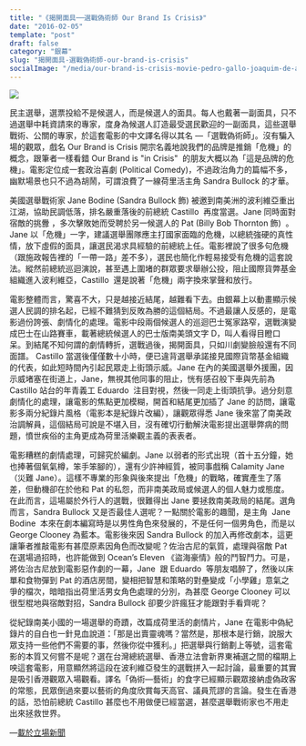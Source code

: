 ```yaml
---
title: "《揭開面具──選戰偽術師 Our Brand Is Crisis》"
date: "2016-02-05"
template: "post"
draft: false
category: "銀幕"
slug: "揭開面具-選戰偽術師-our-brand-is-crisis"
socialImage: "/media/our-brand-is-crisis-movie-pedro-gallo-joaquim-de-almeida_i6kid_ywmei_1200x0.png"
---
```


![](/media/our-brand-is-crisis-movie-pedro-gallo-joaquim-de-almeida_i6kid_ywmei_1200x0.png)

民主選舉，選票投給不是候選人，而是候選人的面具。每人也戴著一副面具，只不過選舉中耗資請來的專家，度身為候選人訂造最受選民歡迎的一副面具，這些選舉戰術、公關的專家，於這套電影的中文譯名得以其名 —「選戰偽術師」。沒有騙入場的觀眾，戲名 Our Brand is Crisis 開宗名義地說我們的品牌是推銷「危機」的概念，跟筆者一樣看錯 Our Brand is "in Crisis"  的朋友大概以為「這是品牌的危機」。電影定位成一套政治喜劇 (Political Comedy)，不過政治角力的篇幅不多，幽默場景也只不過為胡鬧，可謂浪費了一線荷里活主角 Sandra Bullock 的才華。

美國選舉戰術家 Jane Bodine (Sandra Bullock 飾) 被邀到南美洲的波利維亞重出江湖，協助民調低落，排名嚴重落後的前總統 Castillo  再度當選。Jane 同時面對宿敵的挑釁 ，多次擊敗她而受聘於另一候選人的 Pat (Billy Bob Thornton 飾)  。Jane 以「危機」一字，建議選舉團隊應主打國家面臨的危機，以總統強硬的真性情，放下虛假的面具，讓選民渴求具經驗的前總統上任。電影裡說了很多句危機（跟施政報告裡的「一帶一路」差不多），選民也簡化作輕易接受有危機的這套說法。縱然前總統巡迴演說，甚至遇上圍堵的群眾要求舉辦公投，阻止國際貨弊基金組織進入波利維亞，Castillo  還是說著「危機」兩字換來掌聲和放行。

電影整體而言，驚喜不大，只是越接近結尾，越難看下去。由銀幕上以動畫顯示候選人民調的排名起，已經不難猜到反敗為勝的這個結局。不過最讓人反感的，是電影過份誇張、劇情化的處理。電影中段兩個候選人的巡迴巴士冤家路窄，選戰演變成巴士在山路賽車，載著總統候選人的巴士版南美頭文字 D，叫人看得目瞪口呆。到結尾不知何謂的劇情轉折，選戰過後，揭開面具，只如川劇變臉般還有不同面譜。 Castillo 當選後僅僅數十小時，便已違背選舉承諾接見國際貨幣基金組織的代表，如此短時間內引起民眾走上街頭示威。Jane 在內的美國選舉外援團，因示威堵塞在街道上，Jane，無視其他同事的阻止，恍有感召般下車與先前為 Castillo 站台的年青義工 Eduardo  注目對視，然後一同走上街頭抗爭。過分刻意劇情化的處理，讓電影的焦點更加模糊，開首和結尾更加插了 Jane 的訪問，讓電影多兩分紀錄片風格（電影本是紀錄片改編），讓觀眾得悉 Jane 後來當了南美政治調解員，這個結局可說是不堪入目，沒有確切行動解決電影提出選舉弊病的問題，憤世疾俗的主角更成為荷里活樂觀主義的表表者。

電影糟糕的劇情處理，可歸究於編劇。Jane 以弱者的形式出現（首十五分鐘，她也捧著個氧氣樽，笨手笨腳的），還有少許神經質，被同事戲稱 Calamity Jane  （災難 Jane）。這樣不專業的形象與後來提出「危機」的戰略，確實產生了落差，但動機卻在於他和 Pat 的私怨，而非南美政局或候選人的個人魅力或態度。在此而言，這場屬於外行人的選戰，很難得出 Jane 要拯救南美政局的結尾。選角而言，Sandra Bullock 又是否最佳人選呢？一點關於電影的趣聞，是主角  Jane Bodine  本來在劇本編寫時是以男性角色來發展的，不是任何一個男角色，而是以 George Clooney 為藍本。電影後來因 Sandra Bullock 的加入再修改劇本，這更讓筆者推敲電影有甚麼原素因角色而改變呢？佐治古尼的氣質，處理與宿敵 Pat 在選場過招時，也許能做到 Ocean’s Eleven 《盜海豪情》般的鬥智鬥力。可是，將佐治古尼放到電影惡作劇的一幕，Jane  跟 Eduardo  等朋友唱醉了，然後以床單和食物彈到 Pat 的酒店房間，變相把智慧和策略的對壘變成「小學雞」意氣之爭的檔次，暗暗指出荷里活男女角色處理的分別，為甚麼 George Clooney 可以很型棍地與宿敵對招，Sandra Bullock 卻要少許瘋狂才能跟對手看齊呢？

從紀錄南美小國的一場選舉的奇蹟，改篇成荷里活的劇情片，Jane 在電影中偽紀錄片的自白也一針見血說道：「那是出賣靈魂嗎？當然是，那根本是行銷，說服大眾支持一些他們不需要的事，然後你從中獲利。」把選舉與行銷劃上等號，這套電影的本質又何嘗不是呢？選在台灣總統選舉、香港立法會新界東補選之間的檔期上咉這套電影，用意顯然將這段在波利維亞發生的選戰拼入一起討論，最重要的其實是吸引香港觀眾入場觀看。譯名「偽術—藝術」的食字已經顯示觀眾接納虛偽政客的常態，民眾倒過來要以藝術的角度欣賞每天高官、議員荒謬的言論。發生在香港的話，恐怕前總統 Castillo 甚麼也不用做便已經當選，甚麼選舉戰術家也不用走出來拯救世界。

—[載於立場新聞](https://thestandnews.com/culture/%E6%8F%AD%E9%96%8B%E9%9D%A2%E5%85%B7%E9%81%B8%E6%88%B0%E5%81%BD%E8%A1%93%E5%B8%AB-our-brand-is-crisis/)
